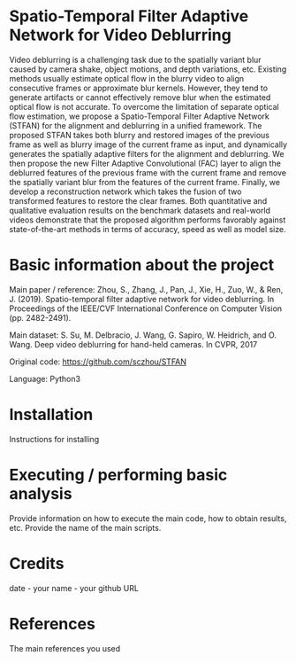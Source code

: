# Spatio-Temporal Filter Adaptive Network for Video Deblurring

Video deblurring is a challenging task due to the spatially variant blur caused by camera shake, object motions, and depth variations, etc. Existing methods usually estimate optical flow in the blurry video to align consecutive frames or approximate blur kernels. However, they tend to generate artifacts or cannot effectively remove blur when the estimated optical flow is not accurate. To overcome the limitation of separate optical flow estimation, we propose a Spatio-Temporal Filter Adaptive Network (STFAN) for the alignment and deblurring in a unified framework. The proposed STFAN takes both blurry and restored images of the previous frame as well as blurry image of the current frame as input, and dynamically generates the spatially adaptive filters for the alignment and deblurring. We then propose the new Filter Adaptive Convolutional (FAC) layer to align the deblurred features of the previous frame with the current frame and remove the spatially variant blur from the features of the current frame. Finally, we develop a reconstruction network which takes the fusion of two transformed features to restore the clear frames. Both quantitative and qualitative evaluation results on the benchmark datasets and real-world videos demonstrate that the proposed algorithm performs favorably against state-of-the-art methods in terms of accuracy, speed as well as model size. 

# Basic information about the project

Main paper / reference: Zhou, S., Zhang, J., Pan, J., Xie, H., Zuo, W., & Ren, J. (2019). Spatio-temporal filter adaptive network for video deblurring. In Proceedings of the IEEE/CVF International Conference on Computer Vision (pp. 2482-2491).

Main dataset: S. Su, M. Delbracio, J. Wang, G. Sapiro, W. Heidrich, and
O. Wang. Deep video deblurring for hand-held cameras. In
CVPR, 2017

Original code: https://github.com/sczhou/STFAN

Language: Python3

# Installation

Instructions for installing

# Executing / performing basic analysis

Provide information on how to execute the main code, how to obtain results, etc. Provide the name of the main scripts.

# Credits

date - your name - your github URL

# References

The main references you used
